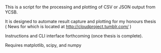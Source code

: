This is a script for the processing and plotting of CSV or JSON output from
YCSB.

It is designed to automate result capture and plotting for my honours thesis
( News for which is located at http://cloudproject.tumblr.com/ )

Instructions and CLI interface forthcoming (once thesis is complete).

Requires matplotlib, scipy, and numpy
